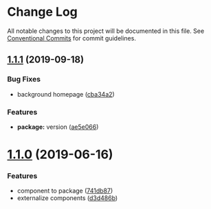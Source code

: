 # Change Log

All notable changes to this project will be documented in this file.
See [Conventional Commits](https://conventionalcommits.org) for commit guidelines.

## [1.1.1](https://github.com/samuel-gomez/static-website/compare/v1.1.0...v1.1.1) (2019-09-18)


### Bug Fixes

* background homepage ([cba34a2](https://github.com/samuel-gomez/static-website/commit/cba34a2))


### Features

* **package:** version ([ae5e066](https://github.com/samuel-gomez/static-website/commit/ae5e066))





# [1.1.0](https://github.com/samuel-gomez/static-website/compare/v1.0.6...v1.1.0) (2019-06-16)


### Features

* component to package ([741db87](https://github.com/samuel-gomez/static-website/commit/741db87))
* externalize components ([d3d486b](https://github.com/samuel-gomez/static-website/commit/d3d486b))

